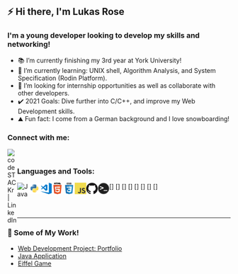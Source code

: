 ## ⚡ Hi there, I'm Lukas Rose

### I'm a young developer looking to develop my skills and networking!
- 📚 I’m currently finishing my 3rd year at York University!
- 🌱 I’m currently learning: UNIX shell, Algorithm Analysis, and System Specification (Rodin Platform).
- 👔 I’m looking for internship opportunities as well as collaborate with other developers. 
- ✔️ 2021 Goals: Dive further into C/C++, and improve my Web Development skills.
- ⛰️ Fun fact: I come from a German background and I love snowboarding!

### Connect with me:

[<img align="left" alt="codeSTACKr | LinkedIn" width="22px" src="https://cdn.jsdelivr.net/npm/simple-icons@v3/icons/linkedin.svg" />][linkedin]

<br />

### Languages and Tools:

[<img align="left" alt="Java" width="26px" src="https://www.svgrepo.com/show/30521/java.svg" />]
[<img align="left" alt="Deno" width="26px" src="https://raw.githubusercontent.com/github/explore/361e2821e2dea67711cde99c9c40ed357061cf27/topics/python/python.png" />]
[<img align="left" alt="Visual Studio Code" width="26px" src="https://raw.githubusercontent.com/github/explore/80688e429a7d4ef2fca1e82350fe8e3517d3494d/topics/visual-studio-code/visual-studio-code.png" />]
[<img align="left" alt="HTML5" width="26px" src="https://raw.githubusercontent.com/github/explore/80688e429a7d4ef2fca1e82350fe8e3517d3494d/topics/html/html.png" />]
[<img align="left" alt="CSS3" width="26px" src="https://raw.githubusercontent.com/github/explore/80688e429a7d4ef2fca1e82350fe8e3517d3494d/topics/css/css.png" />]
[<img align="left" alt="JavaScript" width="26px" src="https://raw.githubusercontent.com/github/explore/80688e429a7d4ef2fca1e82350fe8e3517d3494d/topics/javascript/javascript.png" />]
[<img align="left" alt="GitHub" width="26px" src="https://raw.githubusercontent.com/github/explore/78df643247d429f6cc873026c0622819ad797942/topics/github/github.png" />]
[<img align="left" alt="HTML5" width="26px" src="https://raw.githubusercontent.com/github/explore/80688e429a7d4ef2fca1e82350fe8e3517d3494d/topics/terminal/terminal.png" />]



<br />
<br />

---

### 📕 Some of My Work!
<!-- PROJECTS:START -->
- [Web Development Project: Portfolio](https://www.eecs.yorku.ca/~lukayork/)
- [Java Application](https://github.com/rose-lukas/Venn-Diagram-Application)
- [Eiffel Game](https://github.com/rose-lukas/Eiffel_Game)
<!-- PROJECTS:END -->


[linkedin]: https://www.linkedin.com/in/lukas-rose-2097161a0/


